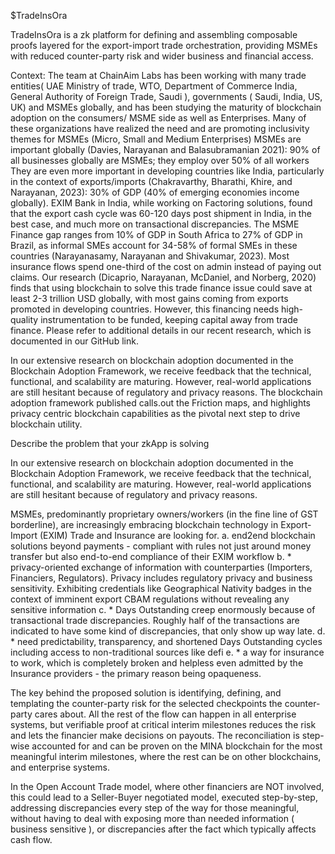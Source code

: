 $TradeInsOra

TradeInsOra is a zk platform for defining and assembling composable proofs layered for the export-import trade orchestration, providing MSMEs with reduced counter-party risk and wider business and financial access.
 
Context:
The team at ChainAim Labs has been working with many trade entities( UAE Ministry of trade, WTO, Department of Commerce India, General Authority of Foreign Trade, Saudi ), governments ( Saudi, India, US, UK) and MSMEs globally, and has been studying the maturity of blockchain adoption on the consumers/ MSME side as well as Enterprises. Many of these organizations have realized the need and are promoting inclusivity themes for MSMEs (Micro, Small and Medium Enterprises)
MSMEs are important globally (Davies, Narayanan and Balasubramanian 2021): 
   90% of all businesses globally are MSMEs; they employ over 50% of all workers
   They are even more important in developing countries like India, particularly in the context of   exports/imports (Chakravarthy, Bharathi, Khire, and Narayanan, 2023): 
   30% of GDP (40% of emerging economies income globally).
EXIM Bank in India, while working on Factoring solutions, found that the export cash cycle was 60-120 days post shipment in India, in the best case, and much more on transactional discrepancies.
The MSME Finance gap ranges from 10% of GDP in South Africa to 27% of GDP in Brazil, as informal SMEs account for 34-58% of formal SMEs in these countries (Narayanasamy, Narayanan and Shivakumar, 2023). 
Most insurance flows spend one-third of the cost on admin instead of paying out claims. Our research (Dicaprio, Narayanan, McDaniel, and Norberg, 2020) finds that using blockchain to solve this trade finance issue could save at least 2-3 trillion USD globally, with most gains coming from exports promoted in developing countries. However, this financing needs high-quality instrumentation to be funded, keeping capital away from trade finance. 
Please refer to additional details in our recent research, which is documented in our GitHub link.

In our extensive research on blockchain adoption documented in the Blockchain Adoption Framework, we receive feedback that the technical, functional, and scalability are maturing. However, real-world applications are still hesitant because of regulatory and privacy reasons. 
The blockchain adoption framework published calls.out the Friction maps, and highlights privacy centric blockchain capabilities as the pivotal next step to drive blockchain utility.


Describe the problem that your zkApp is solving

In our extensive research on blockchain adoption documented in the Blockchain Adoption Framework, we receive feedback that the technical, functional, and scalability are maturing. However, real-world applications are still hesitant because of regulatory and privacy reasons. 

MSMEs, predominantly proprietary owners/workers (in the fine line of GST borderline), are increasingly embracing blockchain technology in Export-Import (EXIM) Trade and Insurance are looking for. 
a. end2end blockchain solutions beyond payments - compliant with rules not just around money transfer but also end-to-end compliance of their EXIM workflow
b. * privacy-oriented exchange of information with counterparties (Importers, Financiers, Regulators). Privacy includes regulatory privacy and business sensitivity.
   Exhibiting credentials like Geographical Nativity badges in the context of imminent export CBAM     regulations without revealing any sensitive information
c. * Days Outstanding creep enormously because of transactional trade discrepancies. Roughly half of the transactions are indicated to have some kind of discrepancies, that only show up way late.
d. * need predictability, transparency, and shortened Days Outstanding cycles including access to non-traditional sources like defi
e. * a way for insurance to work, which is completely broken and helpless even admitted by the Insurance providers - the primary reason being opaqueness.

The key behind the proposed solution is identifying, defining, and templating the counter-party risk for the selected checkpoints the counter-party cares about. All the rest of the flow can happen in all enterprise systems, but verifiable proof at critical interim milestones reduces the risk and lets the financier make decisions on payouts. The reconciliation is step-wise accounted for and can be proven on the MINA blockchain for the most meaningful interim milestones, where the rest can be on other blockchains, and enterprise systems.

In the Open Account Trade model, where other financiers are NOT involved, this could lead to a Seller-Buyer negotiated model, executed step-by-step, addressing discrepancies every step of the way for those meaningful, without having to deal with exposing more than needed information ( business sensitive ), or discrepancies after the fact which typically affects cash flow.















